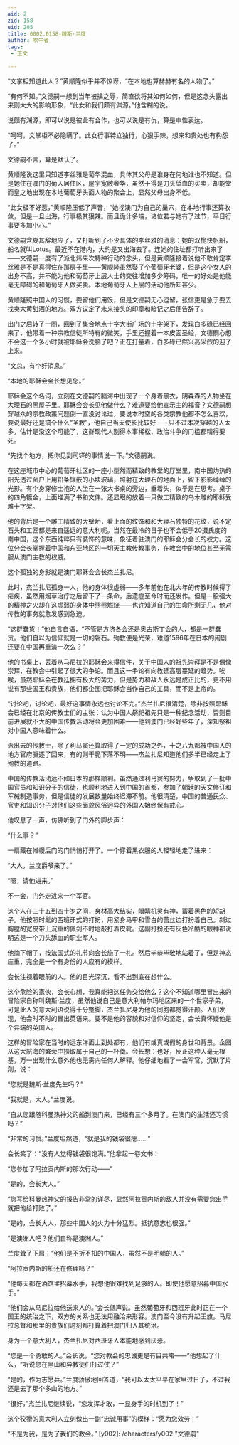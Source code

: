 ```yaml
---
aid: 2
zid: 158
uid: 205
title: 0002.0158-魏斯·兰度
author: 吹牛者
tags: 
 - 正文

---
```




  “文掌柜知道此人？”黄顺隆似乎并不惊讶，“在本地也算赫赫有名的人物了。”

  “有何不知。”文德嗣一想到当年被擒之辱，简直欲将其如何如何，但是这念头露出来则大大的影响形象，“此女和我们颇有渊源。”他含糊的说。

  说颇有渊源，即可以说是彼此有合作，也可以说是有仇，算是中性表达。

  “呵呵，文掌柜不必隐瞒了。此女行事特立独行，心狠手辣，想来和贵处也有构怨了。”

  文德嗣不言，算是默认了。

  黄顺隆说这里只知道李丝雅是葡华混血，具体其父母是谁身在何地谁也不知道。但是她住在澳门的葡人居住区，屋宇宽敞奢华，虽然干得是刀头舔血的买卖，却能堂而皇之地出现在本地葡萄牙头面人物的聚会上，显然父母出身不低。

  “此女极不好惹，”黄顺隆压低了声音，“她视澳门为自己的巢穴，在本地行事还算收敛，但是一旦出海，行事极其狠辣。而且诡计多端，诸位若与她有了过节，平日行事要多加小心。”

  文德嗣含糊其辞地应了，又打听到了不少具体的李丝雅的消息：她的双桅快帆船，船名就叫Lotus。最近不在港内，大约是又出海去了。连她的住址都打听出来了——文德嗣一度有了派北炜来次特种行动的念头，但是黄顺隆接着说他不敢肯定李丝雅是不是真得住在那房子里——黄顺隆虽然娶了个葡萄牙老婆，但是这个女人的出身不高，并不能为他和葡萄牙上层人士的交往增加多少筹码，唯一的好处是他能毫无障碍的和葡萄牙人做买卖。本地葡萄牙人上层的活动他所知甚少。

  黄顺隆照中国人的习惯，要留他们用饭，但是文德嗣无心逗留，张信更是急于要去找卖大黄甜酒的地方。双方议定了未来接头的印章和暗记之后便告辞了。

  出门之后转了一圈，回到了集合地点十字大街广场的十字架下，发现白多碌已经回来了，他带着一种宗教信徒所特有的微笑，手里还握着一本皮面圣经，文德嗣心想不会这一个多小时就被耶稣会洗脑了吧？正在打量着，白多碌已然兴高采烈的迎了上来。

  “文总，有个好消息。”

  “本地的耶稣会会长想见您。”

  耶稣会这个名词，立刻在文德嗣的脑海中出现了一个身着黑衣，阴森森的人物坐在大理石的黑屋子里。耶稣会会长见他做什么？难道要给他宣示主的福音？文德嗣想穿越众的宗教政策问题倒一直没讨论过，要说本时空的各类宗教他都不怎么喜欢，要说最好还是搞个什么“圣教”，他自己当天使长比较好——只不过本次穿越的人太多，估计是没这个可能了，这群现代人别得本事稀松，政治斗争的门槛都精得要死。

  “先找个地方，把你见到司铎的事情说一下。”文德嗣说。

  在这座城市中心的葡萄牙社区的一座小型然而精致的教堂的厅堂里，南中国灼热的阳光透过窗户上用铅条镶嵌的小块玻璃，照射在大理石的地面上，留下影影绰绰的光影。有个身穿修士袍的人坐在一张大书桌的旁边，垂着头，似乎是在思考。桌子的四角镀金，上面堆满了书和文件。还显眼的放着一只做工精致的乌木雕的耶稣受难十字架。

  他的背后是一个雕工精致的大壁炉，看上面的纹饰和和大理石独特的花纹，说不定石头和工匠都是来自遥远的意大利呢。当然在最冷的日子也不会低于20摄氏度的南中国，这个东西纯粹只有装饰的意味，象征着驻澳门的耶稣会分会长的权力。这位分会长掌握着中国和东亚地区的一切天主教传教事务，在教会中的地位甚至无需服从澳门主教的权威。

  这个孤独的身影就是澳门耶稣会会长杰兰扎尼。

  此时，杰兰扎尼孤身一人，他的身体很虚弱——多年前他在北大年的传教时候得了疟疾，虽然用烟草治疗之后留下了一条命，后遗症至今时而还发作。但是一股强大的精神之火却在这虚弱的身体中熊熊燃烧——也许知道自己的生命所剩无几，他对传教的事务就愈发感到急迫。

  “这群蠢货！”他自言自语，“不管是方济各会还是奥古斯丁会的人，都是一群蠢货。他们自以为信仰就是一切的磐石。殉教便是光荣，难道1596年在日本的闹剧还要在中国再重演一次么？”

  他的书桌上，丢着从马尼拉的耶稣会来得信件，关于中国人的祖先崇拜是不是偶像崇拜，在教会中引起了很大的争论。而且这一争论有向教廷高层蔓延的趋势。唉唉，虽然耶稣会在教廷拥有极大的势力，但是势力和敌人永远是成正比的，更不用说有那些国王和贵族，他们都企图把耶稣会当作自己的工具，而不是上帝的。

  “讨论吧，讨论吧，最好这事情永远也讨论不完。”杰兰扎尼很清楚，除非按照耶稣会已经在北京的传教士们的主张：认为中国人祭祀祖先只是一种纪念活动，否则目前进展就不大的中国传教活动将会更加困难——他到澳门已经好些年了，深知祭祖对中国人意味着什么。

  派出去的传教士，除了利马窦还算取得了一定的成功之外，十之八九都被中国人的地方官府驱逐了回来，有的则干脆下落不明——杰兰扎尼知道他们多半已经走上了殉教的道路。

  中国的传教活动远不如日本的那样顺利。虽然通过利马窦的努力，争取到了一批中国官员和知识分子的信徒，也顺利地进入到中国的首都，参加了朝廷的天文修订和军械制造事务，但是信徒的发展数量始终迟滞不前。他很清楚，中国的普通民众、官吏和知识分子对他们这些面貌风俗迥异的外国人始终保有戒心。

  他叹息了一声，仿佛听到了门外的脚步声：

  “什么事？”

  一扇藏在帷幔后门的门悄悄打开了。一个穿着黑衣服的人轻轻地走了进来：

  “大人，兰度爵爷来了。”

  “嗯，请他进来。”

  不一会，门外走进来一个军官。

  这个人在三十五到四十岁之间，身材高大结实，眼睛机灵有神，蓄着黑色的短胡子。他按照时髦的西班牙式的打扮，用紧身马甲和雪白的蕾丝边打扮着自己。斜过胸膛的宽皮带上沉重的佩剑不时地敲打着皮靴。这副打扮还有灰色冷酷的眼神都说明这是一个刀头舔血的职业军人。

  他摘下帽子，按法国式的礼节向会长施了一礼。然后毕恭毕敬地站着了，但是神态庄重，完全是一个有身份的人应有的模样。

  会长注视着眼前的人。他的目光深沉，看不出到底在想什么。

  这个危险的家伙，会长心想，我真能把这任务交给他么？这个不知道哪里冒出来的冒险家自称叫魏斯·兰度，虽然他说自己是意大利帕尔玛地区来的一个世家子弟，可是此人的意大利语说得十分蹩脚，杰兰扎尼身为他的同胞都觉得汗颜。人们发现，他会时不时的冒出英语来。要不是他的容貌和对信仰的坚定，会长真怀疑他是个异端的英国人。

  这样的冒险家在当时的远东洋面上到处都有，他们有或真或假的身世和背景。企图从这大航海的繁荣中捞取属于自己的一杯羹。会长想：也好，反正这种人毫无根基，万一出现什么意外他也无需向任何人解释。他仔细地看了一会军官，沉默了片刻，说：

  “您就是魏斯·兰度先生吗？”

  “我就是，大人。”兰度说。

  “自从您跟随科曼热神父的船到澳门来，已经有三个多月了。在澳门的生活还习惯吗？”

  “非常的习惯。”兰度坦然道，“就是我的钱袋很瘪……”

  会长笑了：“没有人觉得钱袋很饱满。”他拿起一卷文书：

  “您参加了阿拉贡内斯的那次行动——”

  “是的，会长大人。”

  “您写给科曼热神父的报告非常的详尽，显然阿拉贡内斯的敌人并没有需要您出手就把他给打败了。”

  “是的，会长大人，那些中国人的火力十分猛烈。抵抗意志也很强。”

  “是澳洲人吧？他们自称是澳洲人。”

  兰度耸了下肩：“他们是不折不扣的中国人，虽然不是明朝的人。”

  “阿拉贡内斯的船还在修理吗？”

  “他每天都在酒馆里招募水手，我想他很难找到足够的人。即使他愿意招募中国水手。”

  “他们会从马尼拉给他送来人的。”会长低声说。虽然葡萄牙和西班牙此时正在一个国王的统治之下，双方的关系也无法用融洽来形容。澳门至今没有升起王旗。马尼拉总督和那里的贵族们时刻都打算着把澳门归入其统治。

  身为一个意大利人，杰兰扎尼对西班牙人本能地感到厌恶。

  “您是一个勇敢的人。”会长说，“您对教会的忠诚更是有目共睹——”他想起了什么，“听说您在黑山和异教徒们打过仗？”

  “是的，作为志愿兵。”兰度骄傲地回答道，“我可以太太平平在家里过日子，不过我还是去了那个多山的地方。”

  “很好，”杰兰扎尼继续说，“您发挥才敢，一显身手的时机到了！”

  这个狡猾的意大利人立刻做出一副“忠诚用事”的模样：“愿为您效劳！”

  “不是为我，是为了我们的教会。”
[y002]: /characters/y002 "文德嗣"



